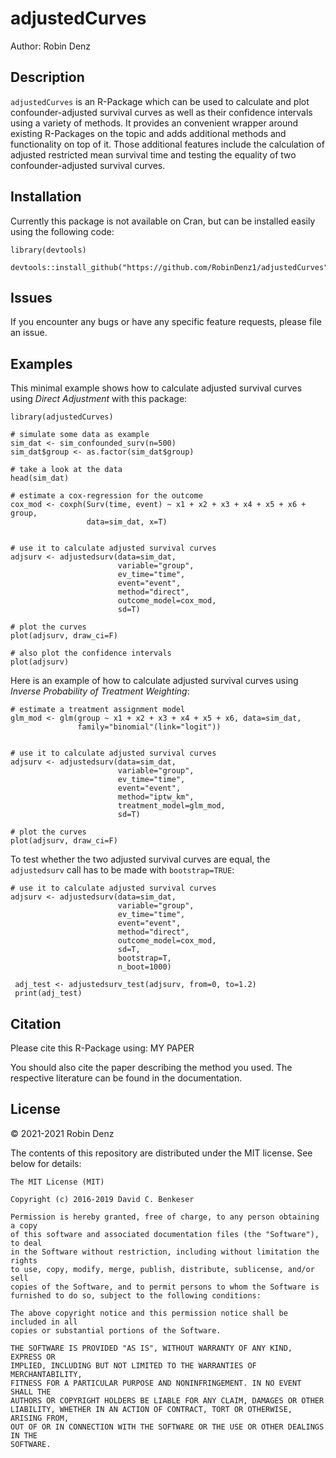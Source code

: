 # adjustedCurves

Author: Robin Denz

## Description

`adjustedCurves` is an R-Package which can be used to calculate and plot confounder-adjusted survival curves as well as their confidence intervals using a variety of methods.
It provides an convenient wrapper around existing R-Packages on the topic and adds additional methods and functionality on top of it.
Those additional features include the calculation of adjusted restricted mean survival time and testing the equality of two confounder-adjusted survival curves.

## Installation

Currently this package is not available on Cran, but can be installed easily using the following code:

```
library(devtools)

devtools::install_github("https://github.com/RobinDenz1/adjustedCurves")
```

## Issues

If you encounter any bugs or have any specific feature requests, please file an issue.

## Examples

This minimal example shows how to calculate adjusted survival curves using *Direct Adjustment* with this package:

```
library(adjustedCurves)

# simulate some data as example
sim_dat <- sim_confounded_surv(n=500)
sim_dat$group <- as.factor(sim_dat$group)

# take a look at the data
head(sim_dat)

# estimate a cox-regression for the outcome
cox_mod <- coxph(Surv(time, event) ~ x1 + x2 + x3 + x4 + x5 + x6 + group,
                 data=sim_dat, x=T)


# use it to calculate adjusted survival curves
adjsurv <- adjustedsurv(data=sim_dat,
                        variable="group",
                        ev_time="time",
                        event="event",
                        method="direct",
                        outcome_model=cox_mod,
                        sd=T)

# plot the curves
plot(adjsurv, draw_ci=F)

# also plot the confidence intervals
plot(adjsurv)
```
Here is an example of how to calculate adjusted survival curves using *Inverse Probability of Treatment Weighting*:
```
# estimate a treatment assignment model
glm_mod <- glm(group ~ x1 + x2 + x3 + x4 + x5 + x6, data=sim_dat,
               family="binomial"(link="logit"))


# use it to calculate adjusted survival curves
adjsurv <- adjustedsurv(data=sim_dat,
                        variable="group",
                        ev_time="time",
                        event="event",
                        method="iptw_km",
                        treatment_model=glm_mod,
                        sd=T)

# plot the curves
plot(adjsurv, draw_ci=F)
```
To test whether the two adjusted survival curves are equal, the `adjustedsurv` call has to be made with `bootstrap=TRUE`:
```
# use it to calculate adjusted survival curves
adjsurv <- adjustedsurv(data=sim_dat,
                        variable="group",
                        ev_time="time",
                        event="event",
                        method="direct",
                        outcome_model=cox_mod,
                        sd=T,
                        bootstrap=T,
                        n_boot=1000)
                        
 adj_test <- adjustedsurv_test(adjsurv, from=0, to=1.2)
 print(adj_test)
```
## Citation
Please cite this R-Package using:
MY PAPER

You should also cite the paper describing the method you used. The respective literature can be found in the documentation.

## License

© 2021-2021 Robin Denz

The contents of this repository are distributed under the MIT license. See below for details:

```
The MIT License (MIT)

Copyright (c) 2016-2019 David C. Benkeser

Permission is hereby granted, free of charge, to any person obtaining a copy
of this software and associated documentation files (the "Software"), to deal
in the Software without restriction, including without limitation the rights
to use, copy, modify, merge, publish, distribute, sublicense, and/or sell
copies of the Software, and to permit persons to whom the Software is
furnished to do so, subject to the following conditions:

The above copyright notice and this permission notice shall be included in all
copies or substantial portions of the Software.

THE SOFTWARE IS PROVIDED "AS IS", WITHOUT WARRANTY OF ANY KIND, EXPRESS OR
IMPLIED, INCLUDING BUT NOT LIMITED TO THE WARRANTIES OF MERCHANTABILITY,
FITNESS FOR A PARTICULAR PURPOSE AND NONINFRINGEMENT. IN NO EVENT SHALL THE
AUTHORS OR COPYRIGHT HOLDERS BE LIABLE FOR ANY CLAIM, DAMAGES OR OTHER
LIABILITY, WHETHER IN AN ACTION OF CONTRACT, TORT OR OTHERWISE, ARISING FROM,
OUT OF OR IN CONNECTION WITH THE SOFTWARE OR THE USE OR OTHER DEALINGS IN THE
SOFTWARE.
```



